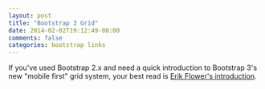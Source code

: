 ```yaml
---
layout: post
title: "Bootstrap 3 Grid"
date: 2014-02-02T19:12:49-08:00
comments: false
categories: bootstrap links
---
```


If you've used Bootstrap 2.x and need a quick introduction to Bootstrap 3's new
"mobile first" grid system, your best read is [Erik Flower's introduction](http://www.helloerik.com/bootstrap-3-grid-introduction).
